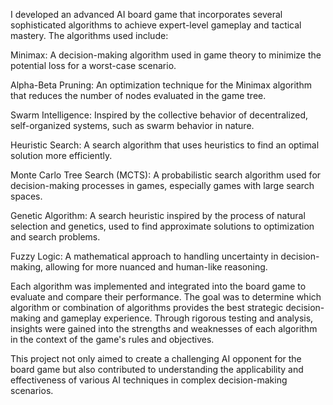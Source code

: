 I developed an advanced AI board game that incorporates several sophisticated algorithms to achieve expert-level gameplay and tactical mastery. The algorithms used include:

Minimax: A decision-making algorithm used in game theory to minimize the potential loss for a worst-case scenario.

Alpha-Beta Pruning: An optimization technique for the Minimax algorithm that reduces the number of nodes evaluated in the game tree.

Swarm Intelligence: Inspired by the collective behavior of decentralized, self-organized systems, such as swarm behavior in nature.

Heuristic Search: A search algorithm that uses heuristics to find an optimal solution more efficiently.

Monte Carlo Tree Search (MCTS): A probabilistic search algorithm used for decision-making processes in games, especially games with large search spaces.

Genetic Algorithm: A search heuristic inspired by the process of natural selection and genetics, used to find approximate solutions to optimization and search problems.

Fuzzy Logic: A mathematical approach to handling uncertainty in decision-making, allowing for more nuanced and human-like reasoning.

Each algorithm was implemented and integrated into the board game to evaluate and compare their performance. The goal was to determine which algorithm or combination of algorithms provides the best strategic decision-making and gameplay experience. Through rigorous testing and analysis, insights were gained into the strengths and weaknesses of each algorithm in the context of the game's rules and objectives.

This project not only aimed to create a challenging AI opponent for the board game but also contributed to understanding the applicability and effectiveness of various AI techniques in complex decision-making scenarios.
